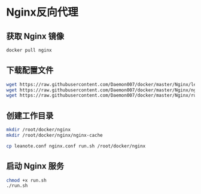 # Nginx反向代理
## 获取 Nginx 镜像

``` bash
docker pull nginx
```
## 下载配置文件
``` bash
wget https://raw.githubusercontent.com/Daemon007/docker/master/Nginx/leanote.conf
wget https://raw.githubusercontent.com/Daemon007/docker/master/Nginx/nginx.conf
wget https://raw.githubusercontent.com/Daemon007/docker/master/Nginx/run.sh
```

## 创建工作目录

``` bash
mkdir /root/docker/nginx
mkdir /root/docker/nginx/nginx-cache

cp leanote.conf nginx.conf run.sh /root/docker/nginx
```
## 启动 Nginx 服务

``` bash
chmod +x run.sh
./run.sh
```

